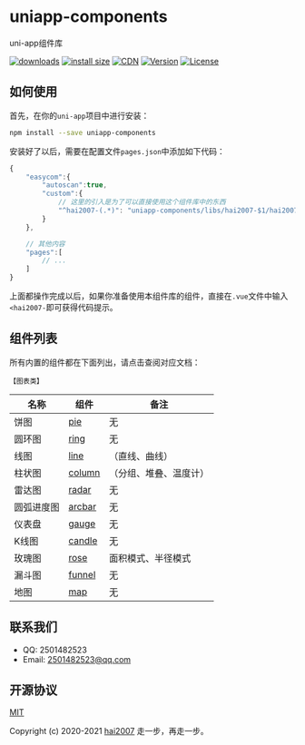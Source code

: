 # uniapp-components
uni-app组件库

<p>
  <a href="https://hai2007.gitee.io/npm-downloads?interval=7&packages=uniapp-components"><img src="https://img.shields.io/npm/dm/uniapp-components.svg" alt="downloads"></a>
  <a href="https://packagephobia.now.sh/result?p=uniapp-components"><img src="https://packagephobia.now.sh/badge?p=uniapp-components" alt="install size"></a>
  <a href="https://www.jsdelivr.com/package/npm/uniapp-components"><img src="https://data.jsdelivr.com/v1/package/npm/uniapp-components/badge" alt="CDN"></a>
  <a href="https://www.npmjs.com/package/uniapp-components"><img src="https://img.shields.io/npm/v/uniapp-components.svg" alt="Version"></a>
  <a href="https://github.com/hai2007/uniapp-components/blob/master/LICENSE"><img src="https://img.shields.io/npm/l/uniapp-components.svg" alt="License"></a>
</p>

## 如何使用

首先，在你的```uni-app```项目中进行安装：

```bash
npm install --save uniapp-components
```

安装好了以后，需要在配置文件```pages.json```中添加如下代码：

```js
{
    "easycom":{
		"autoscan":true,
		"custom":{
			// 这里的引入是为了可以直接使用这个组件库中的东西
			"^hai2007-(.*)": "uniapp-components/libs/hai2007-$1/hai2007-$1.vue"
		}
    },

    // 其他内容
    "pages":[
        // ...
    ]
}
```

上面都操作完成以后，如果你准备使用本组件库的组件，直接在```.vue```文件中输入```<hai2007-```即可获得代码提示。

## 组件列表

所有内置的组件都在下面列出，请点击查阅对应文档：

```【图表类】```

|  名称   |  组件  |  备注  |
|  ----  |  ----  |  ----  |
|  饼图  |  [pie](./docs/pie.md)  |  无  |
|  圆环图  |  [ring](./docs/ring.md)  |  无  |
|  线图  |  [line](./docs/line.md)  | （直线、曲线）  |
|  柱状图  |  [column](./docs/column.md)  | （分组、堆叠、温度计）  |
|  雷达图  |  [radar](./docs/radar.md)  |  无  |
|  圆弧进度图  |  [arcbar](./docs/arcbar.md)  |  无  |
|  仪表盘  |  [gauge](./docs/gauge.md)  |  无  |
|  K线图  |  [candle](./docs/candle.md)  |  无  |
|  玫瑰图  |  [rose](./docs/rose.md)  |  面积模式、半径模式  |
|  漏斗图  |  [funnel](./docs/funnel.md)  |  无  |
|  地图  |  [map](./docs/map.md)  |  无  |

## 联系我们

- QQ: 2501482523
- Email: 2501482523@qq.com

开源协议
---------------------------------------
[MIT](https://github.com/hai2007/uniapp-components/blob/master/LICENSE)

Copyright (c) 2020-2021 [hai2007](https://hai2007.gitee.io/sweethome/) 走一步，再走一步。
